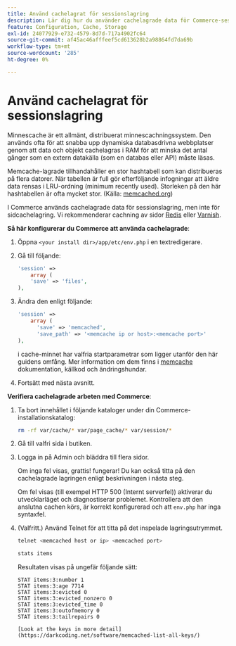 ```yaml
---
title: Använd cachelagrat för sessionslagring
description: Lär dig hur du använder cachelagrade data för Commerce-sessionslagring.
feature: Configuration, Cache, Storage
exl-id: 24077929-e732-4579-8d7d-717a4902fc64
source-git-commit: af45ac46afffeef5cd613628b2a98864fd7da69b
workflow-type: tm+mt
source-wordcount: '285'
ht-degree: 0%

---
```


# Använd cachelagrat för sessionslagring

Minnescache är ett allmänt, distribuerat minnescachningssystem. Den används ofta för att snabba upp dynamiska databasdrivna webbplatser genom att data och objekt cachelagras i RAM för att minska det antal gånger som en extern datakälla (som en databas eller API) måste läsas.

Memcache-lagrade tillhandahåller en stor hashtabell som kan distribueras på flera datorer. När tabellen är full gör efterföljande infogningar att äldre data rensas i LRU-ordning (minimum recently used). Storleken på den här hashtabellen är ofta mycket stor. (Källa: [memcached.org](https://www.memcached.org/))

I Commerce används cachelagrade data för sessionslagring, men inte för sidcachelagring. Vi rekommenderar cachning av sidor [Redis](../cache/redis-pg-cache.md) eller [Varnish](../cache/config-varnish.md).

**Så här konfigurerar du Commerce att använda cachelagrade**:

1. Öppna `<your install dir>/app/etc/env.php` i en textredigerare.
1. Gå till följande:

   ```php
   'session' =>
       array (
       'save' => 'files',
   ),
   ```

1. Ändra den enligt följande:

   ```php
   'session' =>
       array (
         'save' => 'memcached',
         'save_path' => '<memcache ip or host>:<memcache port>'
   ),
   ```

   i cache-minnet har valfria startparametrar som ligger utanför den här guidens omfång. Mer information om dem finns i [memcache](https://www.php.net/manual/en/memcached.sessions.php) dokumentation, källkod och ändringshundar.

1. Fortsätt med nästa avsnitt.

**Verifiera cachelagrade arbeten med Commerce**:

1. Ta bort innehållet i följande kataloger under din Commerce-installationskatalog:

   ```bash
   rm -rf var/cache/* var/page_cache/* var/session/*
   ```

1. Gå till valfri sida i butiken.

1. Logga in på Admin och bläddra till flera sidor.

   Om inga fel visas, grattis! fungerar! Du kan också titta på den cachelagrade lagringen enligt beskrivningen i nästa steg.

   Om fel visas (till exempel HTTP 500 (Internt serverfel)) aktiverar du utvecklarläget och diagnostiserar problemet. Kontrollera att den anslutna cachen körs, är korrekt konfigurerad och att `env.php` har inga syntaxfel.

1. (Valfritt.) Använd Telnet för att titta på det inspelade lagringsutrymmet.

   ```bash
   telnet <memcached host or ip> <memcached port>
   ```

   ```bash
   stats items
   ```

   Resultaten visas på ungefär följande sätt:

   ```terminal
   STAT items:3:number 1
   STAT items:3:age 7714
   STAT items:3:evicted 0
   STAT items:3:evicted_nonzero 0
   STAT items:3:evicted_time 0
   STAT items:3:outofmemory 0
   STAT items:3:tailrepairs 0
   
   [Look at the keys in more detail](https://darkcoding.net/software/memcached-list-all-keys/)
   ```
